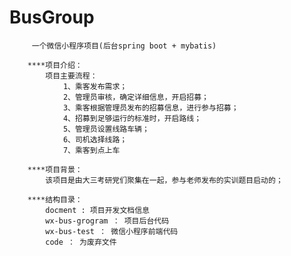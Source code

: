 # BusGroup
         一个微信小程序项目(后台spring boot + mybatis)
         
        ****项目介绍：
            项目主要流程：
                1、乘客发布需求；
                2、管理员审核，确定详细信息，开启招募；
                3、乘客根据管理员发布的招募信息，进行参与招募；
                4、招募到足够运行的标准时，开启路线；
                5、管理员设置线路车辆；
                6、司机选择线路；
                7、乘客到点上车
        
        ****项目背景：
            该项目是由大三考研党们聚集在一起，参与老师发布的实训题目启动的；
        
        ****结构目录：
            docment : 项目开发文档信息
            wx-bus-grogram ： 项目后台代码
            wx-bus-test ： 微信小程序前端代码
            code ： 为废弃文件
